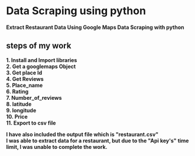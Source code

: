 # Data Scraping using python
**Extract Restaurant Data Using Google Maps Data Scraping with python**
## steps of my work
**1. Install and Import libraries<br/>**
**2. Get a googlemaps Object<br/>**
**3. Get place Id<br/>**
**4. Get Reviews<br/>**
**5. Place_name<br/>**
**6. Rating<br/>**
**7. Number_of_reviews<br/>**
**8. latitude<br/>**
**9. longitude<br/>**
**10. Price<br/>**
**11. Export to csv file<br/>**

**I have also included the output file which is "restaurant.csv"<br/>**
**I was able to extract data for a restaurant, but due to the "Api key's"  time limit, I was unable to complete the work.<br/>**
